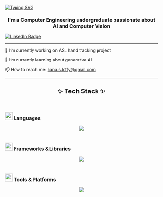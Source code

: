<!-- ![Image](https://github.com/user-attachments/assets/a3ffe59f-35d9-4456-a68a-bb76f8b54f26) -->

[![Typing SVG](https://readme-typing-svg.demolab.com?font=Fira+Code&size=30&duration=3000&pause=1500&color=B85AF7&width=570&lines=Hello+There!+%F0%9F%92%96+I'm+Hana+Shamel)](https://git.io/typing-svg)

<h3 align="center">I'm a Computer Engineering undergraduate passionate about AI and Computer Vision</h3>

  <a href="https://www.linkedin.com/in/hana-shamel-b37a76261/">
    <img src="https://img.shields.io/badge/LinkedIn-blue?style=for-the-badge&logo=linkedin&logoColor=white" alt="LinkedIn Badge"/>
  </a>

---

🔭 I’m currently working on ASL hand tracking project

🌱 I’m currently learning about generative AI

📫 How to reach me: hana.s.lotfy@gmail.com

---

<h2 align="center">✨ Tech Stack ✨</h2>
<br/>

### <img src="https://raw.githubusercontent.com/Tarikul-Islam-Anik/Animated-Fluent-Emojis/master/Emojis/Objects/Spiral%20Notepad.png" width="25px"/> Languages
<div align="center">
    <img src="https://skillicons.dev/icons?i=py,cpp,java,js" />
</div>
<br/>

### <img src="https://raw.githubusercontent.com/Tarikul-Islam-Anik/Animated-Fluent-Emojis/master/Emojis/Objects/Hammer%20and%20Wrench.png" width="25px"/> Frameworks & Libraries
<div align="center">
    <img src="https://skillicons.dev/icons?i=django,flask,opencv,pkl" />
</div>
<br/>

### <img src="https://raw.githubusercontent.com/Tarikul-Islam-Anik/Animated-Fluent-Emojis/master/Emojis/Objects/Desktop%20Computer.png" width="25px"/> Tools & Platforms
<div align="center">
    <img src="https://skillicons.dev/icons?i=github,vscode,visualstudio,pycharm,html,css" />
</div>

<!--
# 📊 GitHub Stats:
<p align="center">
<img src="https://github-readme-stats.vercel.app/api/top-langs/?username=hana-shamel&theme=shadow_blue&layout=compact"width="48%"/> 
</p>  

<p align="center">
  <a href="https://github.com/hana-shamel?tab=repositories">
    <img src="https://github-readme-stats-one-bice.vercel.app/api?username=hana-shamel&theme=transparent&show_icons=true&count_private=true&hide_border=true&role=OWNER,ORGANIZATION_MEMBER,COLLABORATOR" width="45%" alt="@hana-shamel's github-readme-stats">
  </a>
  <a href="https://github.com/hana-shamel?tab=stars">
    <img src="https://github-readme-streak-stats.herokuapp.com?user=hana-shamel&theme=shadow-blue&hide_border=true&date_format=M%20j%5B%2C%20Y%5D" width="45%" alt="@hana-shamel's github-readme-streak-stats">
  </a>
</p>
<br/>

**Hana-Shamel/Hana-Shamel** is a ✨ _special_ ✨ repository because its `README.md` (this file) appears on your GitHub profile.

Here are some ideas to get you started:
- 👯 I’m looking to collaborate on ...
- 🤔 I’m looking for help with ...
- 💬 Ask me about ...
- 😄 Pronouns: ...
- ⚡ Fun fact: ...
-->
